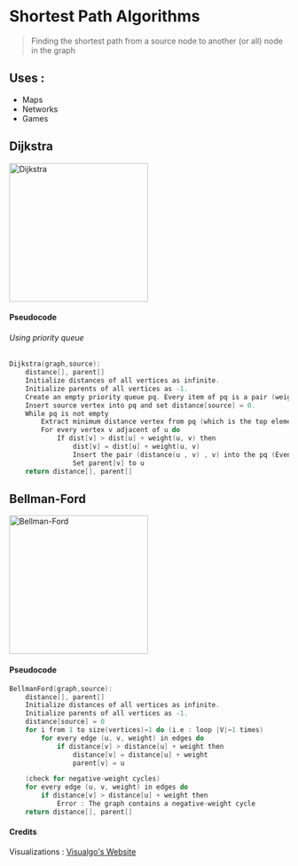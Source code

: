 # Shortest Path Algorithms 
>Finding the shortest path from a source node to another (or all) node in the graph

## Uses :
- Maps
- Networks
- Games

## Dijkstra
<img src="https://i.imgur.com/ZcfGmdz.gif" width="250" title="Dijkstra">

#### Pseudocode
###### Using priority queue
```C
Dijkstra(graph,source):
    distance[], parent[]
    Initialize distances of all vertices as infinite.
    Initialize parents of all vertices as -1.
    Create an empty priority queue pq. Every item of pq is a pair (weight,vertex).
    Insert source vertex into pq and set distance[source] = 0.
    While pq is not empty
        Extract minimum distance vertex from pq (which is the top element), name it u
        For every vertex v adjacent of u do
            If dist[v] > dist[u] + weight(u, v) then
                dist[v] = dist[u] + weight(u, v)
                Insert the pair (distance(u , v) , v) into the pq (Even if it's already there)
                Set parent[v] to u
    return distance[], parent[]
```

## Bellman-Ford

<img src="https://github.com/Aymane11/graphAlgos/blob/master/shortest-path/BF.gif?raw=true" width="250" title="Bellman-Ford">


#### Pseudocode
```C
BellmanFord(graph,source):
    distance[], parent[]
    Initialize distances of all vertices as infinite.
    Initialize parents of all vertices as -1.
    distance[source] = 0
    for i from 1 to size(vertices)−1 do (i.e : loop |V|−1 times)
        for every edge (u, v, weight) in edges do
            if distance[v] > distance[u] + weight then
                distance[v] = distance[u] + weight
                parent[v] = u

    (check for negative-weight cycles)
    for every edge (u, v, weight) in edges do
        if distance[v] > distance[u] + weight then
            Error : The graph contains a negative-weight cycle
    return distance[], parent[]
```

#### Credits
Visualizations : [Visualgo's Website](https://visualgo.net/en/sssp)

